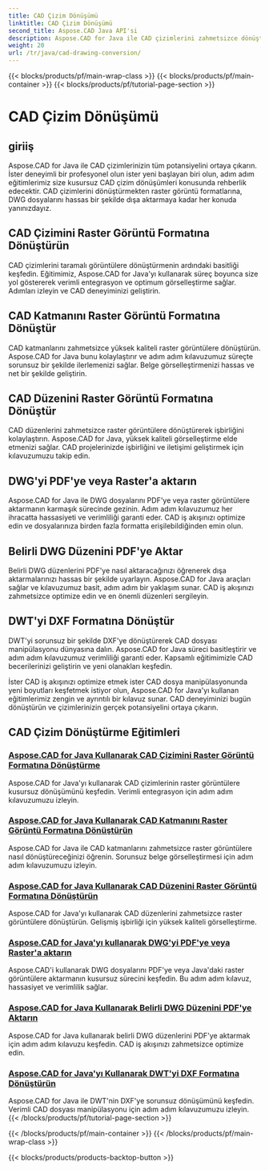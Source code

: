 ```yaml
---
title: CAD Çizim Dönüşümü
linktitle: CAD Çizim Dönüşümü
second_title: Aspose.CAD Java API'si
description: Aspose.CAD for Java ile CAD çizimlerini zahmetsizce dönüştürün. Adım adım eğitimlerimizi kullanarak CAD dosyalarınızı hassas bir şekilde dönüştürmeyi, dışa aktarmayı ve optimize etmeyi öğrenin.
weight: 20
url: /tr/java/cad-drawing-conversion/
---
```


{{< blocks/products/pf/main-wrap-class >}}
{{< blocks/products/pf/main-container >}}
{{< blocks/products/pf/tutorial-page-section >}}

# CAD Çizim Dönüşümü


## giriiş

Aspose.CAD for Java ile CAD çizimlerinizin tüm potansiyelini ortaya çıkarın. İster deneyimli bir profesyonel olun ister yeni başlayan biri olun, adım adım eğitimlerimiz size kusursuz CAD çizim dönüşümleri konusunda rehberlik edecektir. CAD çizimlerini dönüştürmekten raster görüntü formatlarına, DWG dosyalarını hassas bir şekilde dışa aktarmaya kadar her konuda yanınızdayız.

## CAD Çizimini Raster Görüntü Formatına Dönüştürün

CAD çizimlerini taramalı görüntülere dönüştürmenin ardındaki basitliği keşfedin. Eğitimimiz, Aspose.CAD for Java'yı kullanarak süreç boyunca size yol göstererek verimli entegrasyon ve optimum görselleştirme sağlar. Adımları izleyin ve CAD deneyiminizi geliştirin.

## CAD Katmanını Raster Görüntü Formatına Dönüştür

CAD katmanlarını zahmetsizce yüksek kaliteli raster görüntülere dönüştürün. Aspose.CAD for Java bunu kolaylaştırır ve adım adım kılavuzumuz süreçte sorunsuz bir şekilde ilerlemenizi sağlar. Belge görselleştirmenizi hassas ve net bir şekilde geliştirin.

## CAD Düzenini Raster Görüntü Formatına Dönüştür

CAD düzenlerini zahmetsizce raster görüntülere dönüştürerek işbirliğini kolaylaştırın. Aspose.CAD for Java, yüksek kaliteli görselleştirme elde etmenizi sağlar. CAD projelerinizde işbirliğini ve iletişimi geliştirmek için kılavuzumuzu takip edin.

## DWG'yi PDF'ye veya Raster'a aktarın

Aspose.CAD for Java ile DWG dosyalarını PDF'ye veya raster görüntülere aktarmanın karmaşık sürecinde gezinin. Adım adım kılavuzumuz her ihracatta hassasiyeti ve verimliliği garanti eder. CAD iş akışınızı optimize edin ve dosyalarınıza birden fazla formatta erişilebildiğinden emin olun.

## Belirli DWG Düzenini PDF'ye Aktar

Belirli DWG düzenlerini PDF'ye nasıl aktaracağınızı öğrenerek dışa aktarmalarınızı hassas bir şekilde uyarlayın. Aspose.CAD for Java araçları sağlar ve kılavuzumuz basit, adım adım bir yaklaşım sunar. CAD iş akışınızı zahmetsizce optimize edin ve en önemli düzenleri sergileyin.

## DWT'yi DXF Formatına Dönüştür

DWT'yi sorunsuz bir şekilde DXF'ye dönüştürerek CAD dosyası manipülasyonu dünyasına dalın. Aspose.CAD for Java süreci basitleştirir ve adım adım kılavuzumuz verimliliği garanti eder. Kapsamlı eğitimimizle CAD becerilerinizi geliştirin ve yeni olanakları keşfedin.

İster CAD iş akışınızı optimize etmek ister CAD dosya manipülasyonunda yeni boyutları keşfetmek istiyor olun, Aspose.CAD for Java'yı kullanan eğitimlerimiz zengin ve ayrıntılı bir kılavuz sunar. CAD deneyiminizi bugün dönüştürün ve çizimlerinizin gerçek potansiyelini ortaya çıkarın.
## CAD Çizim Dönüştürme Eğitimleri
### [Aspose.CAD for Java Kullanarak CAD Çizimini Raster Görüntü Formatına Dönüştürme](./convert-cad-drawing-to-raster-image/)
Aspose.CAD for Java'yı kullanarak CAD çizimlerinin raster görüntülere kusursuz dönüşümünü keşfedin. Verimli entegrasyon için adım adım kılavuzumuzu izleyin.
### [Aspose.CAD for Java Kullanarak CAD Katmanını Raster Görüntü Formatına Dönüştürün](./convert-cad-layer-to-raster-image/)
Aspose.CAD for Java ile CAD katmanlarını zahmetsizce raster görüntülere nasıl dönüştüreceğinizi öğrenin. Sorunsuz belge görselleştirmesi için adım adım kılavuzumuzu izleyin.
### [Aspose.CAD for Java Kullanarak CAD Düzenini Raster Görüntü Formatına Dönüştürün](./convert-cad-layout-to-raster-image/)
Aspose.CAD for Java'yı kullanarak CAD düzenlerini zahmetsizce raster görüntülere dönüştürün. Gelişmiş işbirliği için yüksek kaliteli görselleştirme.
### [Aspose.CAD for Java'yı kullanarak DWG'yi PDF'ye veya Raster'a aktarın](./export-dwg-to-pdf-or-raster/)
Aspose.CAD'i kullanarak DWG dosyalarını PDF'ye veya Java'daki raster görüntülere aktarmanın kusursuz sürecini keşfedin. Bu adım adım kılavuz, hassasiyet ve verimlilik sağlar.
### [Aspose.CAD for Java Kullanarak Belirli DWG Düzenini PDF'ye Aktarın](./export-specific-dwg-layout-to-pdf/)
Aspose.CAD for Java kullanarak belirli DWG düzenlerini PDF'ye aktarmak için adım adım kılavuzu keşfedin. CAD iş akışınızı zahmetsizce optimize edin.
### [Aspose.CAD for Java'yı Kullanarak DWT'yi DXF Formatına Dönüştürün](./convert-dwt-to-dxf/)
Aspose.CAD for Java ile DWT'nin DXF'ye sorunsuz dönüşümünü keşfedin. Verimli CAD dosyası manipülasyonu için adım adım kılavuzumuzu izleyin.
{{< /blocks/products/pf/tutorial-page-section >}}

{{< /blocks/products/pf/main-container >}}
{{< /blocks/products/pf/main-wrap-class >}}

{{< blocks/products/products-backtop-button >}}
